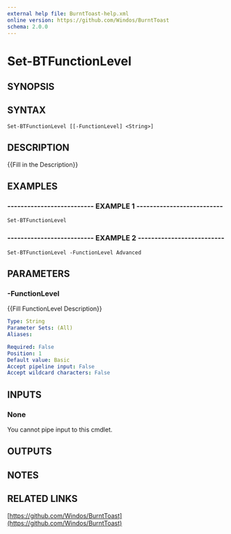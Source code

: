 ```yaml
---
external help file: BurntToast-help.xml
online version: https://github.com/Windos/BurntToast
schema: 2.0.0
---
```


# Set-BTFunctionLevel

## SYNOPSIS

## SYNTAX

```
Set-BTFunctionLevel [[-FunctionLevel] <String>]
```

## DESCRIPTION
{{Fill in the Description}}

## EXAMPLES

### -------------------------- EXAMPLE 1 --------------------------
```
Set-BTFunctionLevel
```

### -------------------------- EXAMPLE 2 --------------------------
```
Set-BTFunctionLevel -FunctionLevel Advanced
```

## PARAMETERS

### -FunctionLevel
{{Fill FunctionLevel Description}}

```yaml
Type: String
Parameter Sets: (All)
Aliases: 

Required: False
Position: 1
Default value: Basic
Accept pipeline input: False
Accept wildcard characters: False
```

## INPUTS

### None

You cannot pipe input to this cmdlet.

## OUTPUTS

## NOTES

## RELATED LINKS

[https://github.com/Windos/BurntToast](https://github.com/Windos/BurntToast)

